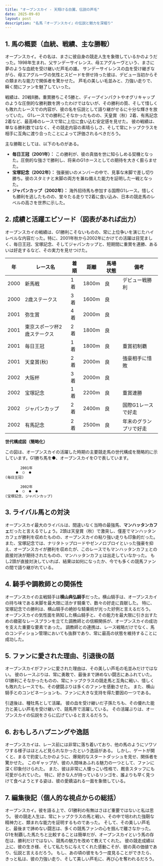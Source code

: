 ```yaml
---
title: "オープンスカイ - 天翔ける白翼、伝説の芦毛"
date: 2025-09-03
layout: post
description: "名馬『オープンスカイ』の伝説と魅力を深堀り"
---
```


## 1. 馬の概要（血統、戦績、主な勝鞍）

オープンスカイ。その名は、まさに彼自身の競走人生を象徴しているかのようだった。1998年生まれ、父サンデーサイレンス、母エアグルーヴという、まさに夢のような血統を受け継いだ芦毛の雄。  サンデーサイレンスの血を受け継ぎながら、母エアグルーヴの気性とスピードを併せ持った彼は、デビュー当初からその類まれな能力で関係者を驚かせた。  芦毛の美しい毛並みと、力強い走りで、瞬く間にファンを魅了していった。

戦績は、20戦8勝。重賞勝ちこそ5勝と、ディープインパクトやオグリキャップのような圧倒的な勝利数を誇ったわけではないが、その勝利の質、そして惜しくも敗れたレースでの内容が、彼の名を伝説として語り継がせるに十分な輝きを放っていた。  G1レースでの勝利こそなかったものの、天皇賞（秋）2着、有馬記念2着など、最高峰のレースで常に上位に食い込む安定感を見せた。  彼の戦績は、単なる勝利数ではなく、その競走内容の素晴らしさ、そして常にトップクラスを相手に互角に渡り合ったことによって評価されるべきだろう。

主な勝鞍としては、以下のものがある。

* **毎日王冠（2001年）：**  この勝利が、彼の真価を世に知らしめる契機となった。圧倒的な強さで勝利し、将来のG1ホースとしての期待を大きく膨らませた。
* **宝塚記念（2002年）：**  強豪揃いのメンバーの中で、見事な末脚で差し切り勝ち。彼のスタミナと末脚の両方を兼ね備えた能力を証明した一戦となった。
* **ジャパンカップ（2002年）：**  海外招待馬も参加する国際G1レース。惜しくも勝利を逃したものの、堂々たる走りで2着に食い込み、日本の競走馬のレベルの高さを世界に示した。

## 2. 成績と活躍エピソード（図表があれば出力）

オープンスカイの戦績は、G1勝利こそないものの、常に上位争いを演じたハイレベルな内容だった。特に、2001年秋から2002年にかけての活躍は目覚ましく、毎日王冠、宝塚記念、そしてジャパンカップと、短期間に重賞を連勝、あるいは好走するなど、その実力を見せつけた。


| 年 | レース名 | 着順 | 距離 | 馬場状態 | 備考 |
|---|---|---|---|---|---|
| 2000 | 新馬戦 | 1着 | 1800m | 良 | デビュー戦勝利 |
| 2000 | 2歳ステークス | 3着 | 1600m | 良 |  |
| 2001 | 弥生賞 | 4着 | 2000m | 良 |  |
| 2001 | 東京スポーツ杯2歳ステークス | 2着 | 1800m | 良 |  |
| 2001 | 毎日王冠 | 1着 | 1800m | 良 | 重賞初制覇 |
| 2001 |天皇賞(秋) | 2着 | 2000m | 良 | 強豪相手に惜敗 |
| 2002 |  大阪杯 | 3着 | 2000m | 良 |  |
| 2002 | 宝塚記念 | 1着 | 2200m | 良 | 重賞連勝 |
| 2002 | ジャパンカップ | 2着 | 2400m | 良 | 国際G1レースで好走 |
| 2002 | 有馬記念 | 2着 | 2500m | 良 | 年末のグランプリで好走 |


**世代構成図（簡略化）**

この図は、オープンスカイの活躍した時期の主要競走馬の世代構成を簡略的に示しています。G1勝ち馬を●、オープンスカイを○で表しています。


```
       2001年
     ●  ○  ●
(毎日王冠)

       2002年
     ●  ○  ●  ●
(宝塚記念、ジャパンカップ)
```


## 3. ライバル馬との対決

オープンスカイ最大のライバルは、間違いなく当時の最強馬、**マンハッタンカフェ**だったと言えるでしょう。2頭は天皇賞（秋）で激突し、僅差でマンハッタンカフェが勝利を収めたものの、オープンスカイの粘り強い走りも印象的だった。  また、宝塚記念では、ナリタトップロードやゼンノロブロイといった強豪を抑え、オープンスカイが勝利を収めたが、このレースでもマンハッタンカフェとの直接対決が期待されたものの、マンハッタンカフェは出走していなかった。  もし2頭が直接対決していれば、結果は如何になったか、今でも多くの競馬ファンの間で語り継がれている。


## 4. 騎手や調教師との関係性

オープンスカイの主戦騎手は**横山典弘騎手**だった。横山騎手は、オープンスカイの持ち味である末脚を最大限に活かす騎乗で、数々の好走に貢献した。  特に、宝塚記念での勝利は、横山騎手の絶妙な騎乗術が光った好例と言えるだろう。  オープンスカイの気性面を熟知した横山騎手と、その能力を最大限に引き出すための緻密なレースプランを立てた調教師との信頼関係が、オープンスカイの成功を支えた重要な要素であった。  調教師との連携は、レース戦略だけでなく、馬のコンディション管理においても抜群であり、常に最高の状態を維持することに成功した。


## 5. ファンに愛された理由、引退後の話

オープンスカイがファンに愛された理由は、その美しい芦毛の毛並みだけではない。  彼のレースぶりは、常に勇敢で、最後まで諦めない闘志にあふれていた。  G1勝利こそなかったものの、常にトップクラスの競走馬と互角に戦い、惜しくも敗れたレースでも、その健闘ぶりは多くのファンを感動させた。  また、横山騎手とのコンビネーションも、ファンに大きな支持を得た要因の一つである。

引退後は、種牡馬として活躍。  彼の血を受け継いだ子孫たちも、その優れた能力と美しい芦毛を受け継いで、競馬界で活躍している。  その活躍ぶりは、オープンスカイの伝説をさらに広げていると言えるだろう。


## 6. おもしろハプニングや逸話

オープンスカイは、レース前には非常に落ち着いており、他の馬のようにソワソワする様子はほとんど見られなかったという逸話がある。  しかし、ゲートが開くと、まるで豹変したかのように、爆発的なスタートダッシュを見せ、関係者を驚かせた。  このギャップが、彼の人間味あふれる魅力の一つとして、ファンに深く印象付けられた。  また、彼は非常に人懐っこい性格で、厩舎スタッフにも可愛がられていた。  特に、好きな人が持っているリンゴを、誰よりも早く見つけて食べようとする姿は、彼の愛嬌溢れる一面を象徴している。


## 7. 編集後記（個人的な視点からの総括）

オープンスカイ。彼を語る上で、G1勝利の有無はさほど重要ではないと私は思う。  彼の競走人生は、常にトップクラスの馬と戦い、その中で培われた強靭な精神力と、類まれな能力を証明するものであった。  そして、その美しい芦毛と、最後まで諦めない闘志は、多くの競馬ファンの心を掴んで離さなかった。  G1を制覇した馬たちと比較することは簡単だが、オープンスカイという馬の存在は、勝利だけではない、競馬の魅力を改めて教えてくれた。  彼の競走成績以上に、彼の生き様、そして私たちに与えてくれた感動こそが、彼の真の価値であり、伝説と言えるだろう。  もし、あの頃の彼をもう一度見ることができたら、きっと私は、彼の力強い走り、そして美しい芦毛に、再び心を奪われるだろう。
